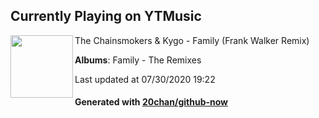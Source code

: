 ## Currently Playing on YTMusic

[<img align="left" width="100" src="https://lh3.googleusercontent.com/r8wQ0jqaMe_OUZAtWU36RSYduuxbbqH0coAcrWArcGRA2rep6JE3-GENc35Xna358oFcX61iEm4j-QOYxw">](https://music.youtube.com/channel/UCQgUHOPJJrmzCjExg-ISupA)

The Chainsmokers & Kygo - Family (Frank Walker Remix)

**Albums**: Family - The Remixes

Last updated at 07/30/2020 19:22

#### Generated with [20chan/github-now](https://github.com/20chan/github-now)


<!--
**20chan/20chan** is a ✨ _special_ ✨ repository because its `README.md` (this file) appears on your GitHub profile.

Here are some ideas to get you started:

- 🔭 I’m currently working on ...
- 🌱 I’m currently learning ...
- 👯 I’m looking to collaborate on ...
- 🤔 I’m looking for help with ...
- 💬 Ask me about ...
- 📫 How to reach me: ...
- 😄 Pronouns: ...
- ⚡ Fun fact: ...
-->
